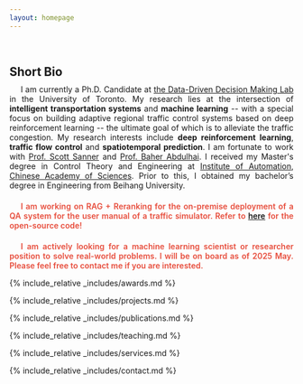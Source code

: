 ```yaml
---
layout: homepage
---
```

<h1 id="about-me"></h1>

<h2 style="margin: 60px 0px 10px;">Short Bio</h2>

<div style="text-align: justify; text-indent: 20px;">
  I am currently a Ph.D. Candidate at <a href="https://d3m.mie.utoronto.ca">the Data-Driven Decision Making Lab</a> in the University of Toronto. My research lies at the intersection of <strong>intelligent transportation systems</strong> and <strong>machine learning</strong> -- with a special focus on building adaptive regional traffic control systems based on deep reinforcement learning -- the ultimate goal of which is to alleviate the traffic congestion. My research interests include <strong>deep reinforcement learning</strong>, <strong>traffic flow control</strong> and <strong>spatiotemporal prediction</strong>.
  I am fortunate to work with <a href="https://d3m.mie.utoronto.ca/members/ssanner/">Prof. Scott Sanner</a> and <a href="https://uttri.utoronto.ca/people/baher-abdulhai/">Prof. Baher Abdulhai</a>. I received my Master's degree in Control Theory and Engineering at <a href="http://english.ia.cas.cn/">Institute of Automation, Chinese Academy of Sciences</a>. Prior to this, I obtained my bachelor’s degree in Engineering from Beihang University.
</div>

<div style="text-align: justify; text-indent: 20px; margin-top: 20px;">
  <strong style="color:#e74d3c; font-weight:600;">
I am working on RAG + Reranking for the on-premise deployment of a QA system for the user manual of a traffic simulator. Refer to <a href="https://github.com/HsiaoTsan/RAG-Rerank">here</a> for the open-source code!
</strong>
</div>

<div style="text-align: justify; text-indent: 20px; margin-top: 20px;">
  <strong style="color:#e74d3c; font-weight:600;">
I am actively looking for a machine learning scientist or researcher position to solve real-world problems. I will be on board as of 2025 May. Please feel free to contact me if you are interested.
</strong>
</div>

{% include_relative _includes/awards.md %}

{% include_relative _includes/projects.md %}

{% include_relative _includes/publications.md %}

{% include_relative _includes/teaching.md %}

{% include_relative _includes/services.md %}

{% include_relative _includes/contact.md %}